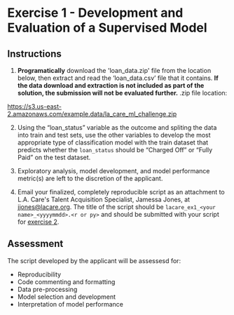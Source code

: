 # Exercise 1 - Development and Evaluation of a Supervised Model

## Instructions
1. **Programatically** download the 'loan_data.zip' file from the location below, then extract and read the ‘loan_data.csv’ file that it contains. **If the data download and extraction is not included as part of the solution, the submission will not be evaluated further.** .zip file location: 
  
  https://s3.us-east-2.amazonaws.com/example.data/la_care_ml_challenge.zip
  
2. Using the “loan_status” variable as the outcome and spliting the data into train and test sets, use the other variables to develop the most appropriate type of classification model with the train dataset that predicts whether the `loan_status` should be “Charged Off” or “Fully Paid” on the test dataset. 

3. Exploratory analysis, model development, and model performance metric(s) are left to the discretion of the applicant.

4. Email your finalized, completely reproducible script as an attachment to L.A. Care's Talent Acquisition Specialist, Jamessa Jones, at jjones@lacare.org. The title of the script should be `lacare_ex1_<your name>_<yyyymmdd>.<r or py>` and should be submitted with your script for [exercise 2](https://github.com/lacare-exercises/data_scientist_interview/tree/master/exercise2).

## Assessment
The script developed by the applicant will be assessesd for:
- Reproducibility
- Code commenting and formatting
- Data pre-processing
- Model selection and development
- Interpretation of model performance

 
